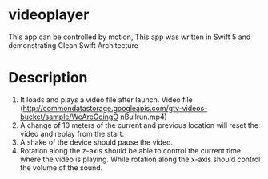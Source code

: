 # videoplayer
This app can be controlled by motion, This app was written in Swift 5 and demonstrating Clean Swift Architecture

# Description
1. It loads and plays a video file after launch. Video file (http://commondatastorage.googleapis.com/gtv-videos-bucket/sample/WeAreGoingO nBullrun.mp4)
2. A change of 10 meters of the current and previous location will reset the video and replay from the start.
3. A shake of the device should pause the video.
4. Rotation along the z-axis should be able to control the
current time where the video is playing. While rotation along the x-axis should control the volume of the sound.
         
